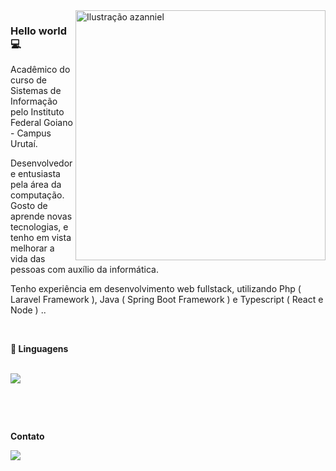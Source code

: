 <img src="./cute-astronaut-operating-laptop.gif" min-width="400" max-width="400" width="400" align="right" alt="Ilustração azanniel">

<h3>Hello world💻</h3>

<p align="left"> 
 Acadêmico do curso de Sistemas de Informação pelo Instituto Federal Goiano - Campus Urutaí.<br>

 Desenvolvedor e entusiasta pela área da computação. Gosto de aprende novas tecnologias, e tenho em vista melhorar a vida das pessoas com auxílio da informática.<br>

 Tenho experiência em desenvolvimento web fullstack, utilizando Php ( Laravel Framework ), Java ( Spring Boot Framework ) e Typescript ( React e Node ) ..<br>
</p>

<br>

<p align="left">
  <strong>🚀 Linguagens</strong>
  <br><br>
<!--   <img src="https://img.shields.io/badge/JavaScript-323330?style=for-the-badge&logo=javascript&logoColor=F7DF1E" alt="Javascript" />
  <img src="https://img.shields.io/badge/TypeScript-007ACC?style=for-the-badge&logo=typescript&logoColor=white" alt="Typescript" />
  <img src="https://img.shields.io/badge/Node.js-43853D?style=for-the-badge&logo=node.js&logoColor=white" alt="NodeJS" />
  <img src="https://img.shields.io/badge/Laravel-FF2D20?style=for-the-badge&logo=laravel&logoColor=white" alt="Laravel" />
  <img src="https://img.shields.io/badge/React-20232A?style=for-the-badge&logo=react&logoColor=61DAFB" alt="ReactJS" />
  <img src="https://img.shields.io/badge/React_Native-20232A?style=for-the-badge&logo=react&logoColor=61DAFB" alt="ReactNative" /> -->
<!--   <br> -->
  <p><img align="centre" src="https://github-readme-stats.vercel.app/api/top-langs?username=Cris042&show_icons=true&locale=en&layout=compact"/></p>
  <br>
<!--   <p><img whialign="centre" src="https://github-readme-stats.vercel.app/api?username=Cris042&show_icons=true&locale=en"/></p> -->
</p>

<br>

<p align="left">
  <strong>Contato</strong>
</p>

<p align="left">
  <a href="https://www.linkedin.com/in/crist%C3%B3v%C3%A3o-augusto-vieira-de-freitas-261bb0180/" alt="Linkedin">
  <img src="https://img.shields.io/badge/LinkedIn-0077B5?style=for-the-badge&logo=linkedin&logoColor=white" /></a>
</p>  
